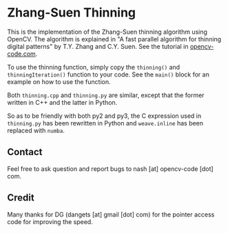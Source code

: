 Zhang-Suen Thinning
===================

This is the implementation of the Zhang-Suen thinning algorithm using OpenCV. The algorithm is explained in "A fast parallel algorithm for thinning digital patterns" by T.Y. Zhang and C.Y. Suen. See the tutorial in [opencv-code.com](http://opencv-code.com/quick-tips/implementation-of-thinning-algorithm-in-opencv/).

To use the thinning function, simply copy the `thinning()` and `thinningIteration()` function to your code. See the `main()` block for an example on how to use the function.

Both `thinning.cpp` and `thinning.py` are similar, except that the former written in C++ and the latter in Python.

So as to be friendly with both py2 and py3, the C expression used in `thinning.py` has been rewritten in Python and `weave.inline` has been replaced with `numba`.

Contact
-------
Feel free to ask question and report bugs to nash [at] opencv-code [dot] com.

Credit
------
Many thanks for DG (dangets [at] gmail [dot] com) for the pointer access code for improving the speed.
